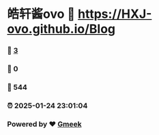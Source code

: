 # 皓轩酱ovo :link: https://HXJ-ovo.github.io/Blog 
### :page_facing_up: [3](https://HXJ-ovo.github.io/Blog/tag.html) 
### :speech_balloon: 0 
### :hibiscus: 544 
### :alarm_clock: 2025-01-24 23:01:04 
### Powered by :heart: [Gmeek](https://github.com/Meekdai/Gmeek)
